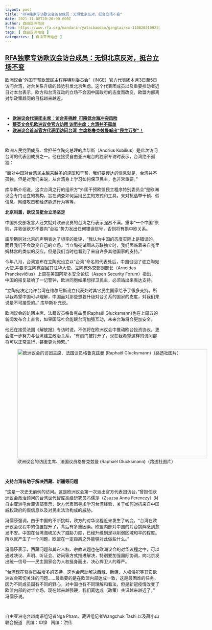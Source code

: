 ```yaml
---
layout: post
title: "RFA独家专访欧议会访台成员：无惧北京反对，挺台立场不变"
date: 2021-11-08T20:20:00.000Z
author: 自由亚洲电台
from: https://www.rfa.org/mandarin/yataibaodao/gangtai/xx-11082021092508.html
tags: [ 自由亚洲电台 ]
categories: [ 自由亚洲电台 ]
---
```

<!--1636402800000-->
[RFA独家专访欧议会访台成员：无惧北京反对，挺台立场不变](https://www.rfa.org/mandarin/yataibaodao/gangtai/xx-11082021092508.html)
------

<div>
<p></p><p>欧洲议会“外国干预欧盟民主程序特别委员会”（INGE<span>）官方代表团本月</span>3日至5<span>日访问台湾，对台关系升级的趋势引发北京焦虑。这个代表团成员以及重要推动者近日对本台表示，欧方和台湾互动的立场不会因中国政府的态度而改变，欧盟内部离对华政策趋同的目标越来越近。</span></p><p><br/></p><ul><li><a href="https://www.rfa.org/mandarin/yataibaodao/gangtai/hcm2-11052021080728.html"><strong>欧洲议会代表团主席：访台非挑衅  可降低台海冲突风险</strong></a></li><li><strong><a href="https://www.rfa.org/mandarin/yataibaodao/gangtai/hcm1104a-11042021052209.html">蔡英文会见欧洲议会官方访团 访团主席：台湾并不孤单</a></strong></li><li><strong><a href="https://www.rfa.org/mandarin/yataibaodao/gangtai/hx2-11032021083135.html">欧洲议会首派官方代表团访问台湾  主席格鲁克兹曼喊出"民主万岁"！</a></strong></li></ul><p><br/></p><p>欧洲人民党团成员、曾担任立陶宛总理的库毕斯（Andrius Kubilius<span>）是此次访问台湾的代表团成员之一。他在接受自由亚洲电台的独家专访时表示，台湾绝不孤独：</span></p><p>“面对中国对台湾民主越来越多的施压和干预，我们要传达的信息就是，台湾并不孤独。但是对我们来说，从台湾身上学习如何保卫民主，也非常重要。”</p><p>库毕斯介绍说，这次台湾之行的组织方“外国干预欧盟民主程序特别委员会”是欧洲议会专门设立的机构，旨在调查如何运用民主的方式和工具，来对抗选举干预、假信息、网络攻击和经济胁迫行为等等。</p><p><strong>北京叫嚣，欧议员挺台立场坚定</strong></p><p>中国外交部发言人汪文斌对欧洲议员的台湾之行表示强烈不满，重申“一个中国”原则，并敦促欧方不要向“台独”势力发出任何错误信号，否则将有损中欧关系。</p><p>库毕斯则对北京的声明表达了坦率的批评，“我认为中国的态度实际上是错误的，而且我们不会改变自己的立场。当立陶宛试图从苏联独立时，我们面临着来自克里姆林宫的类似的反应。但是我们当时也看到了来自许多其他国家的支持。”</p><p>今年八<span>月，台湾宣布在立陶宛设立</span>以"<span>台湾</span>"<span>命名的</span>代表处后，中国召回了驻立陶宛大使,并要求立陶宛召回其驻华大使。立陶宛外交部副部长（Arnoldas Pranckevičius<span>）上周在</span>美国阿斯本安全论坛（Aspen Security Forum<span>）指出，中国的报复敲响了一记警钟，欧洲同胞如果想捍卫民主，必须站出来表达支持。</span></p><p>“立陶宛决定允许台湾在维尔纽斯设立代表处时其它民主国家给予了很多支持。所以我希望中国可以理解，中国面对那些想要升级对台关系的国家的态度，对我们来说是不可接受的。” 库毕斯补充说。</p><p>欧洲议会的访团主席、法籍议员格鲁克兹曼(Raphaël Glucksmann)<span>也在上周五的新闻发布会上直言，如果国际社会能跟台湾加强互动，未来台海将会更加安全。</span></p><p>他还在接受法国《解放报》专访时说，不仅将在欧洲议会中推动欧台投资协议，更会进一步努力与台湾建立政治关系，“有扇门被打开了，现在我希望这样的访问都将可以正常进行，甚至更为频繁。”</p><p><figure class="image-richtext image-inline captioned" style="width:620px;"><img alt="欧洲议会的访团主席、法国议员格鲁克兹曼 (Raphaël Glucksmann)（路透社图片）" height="357" src="https://www.rfa.org/mandarin/yataibaodao/gangtai/xx-11082021092508.html/xx1108.jpg/@@images/e4d14157-9ba1-48d6-9543-3312eb98976c.jpeg" title="xx1108.jpg" width="620"/><figcaption class="image-caption">欧洲议会的访团主席、法国议员格鲁克兹曼 (Raphaël Glucksmann)（路透社图片）</figcaption><small></small></figure> </p><p><strong>支持台湾有助于解决西藏、新疆等问题</strong></p><p>“这是一次史无前例的访问。这是欧洲议会第一次派出官方代表团访台。”曾担任欧洲议会政治顾问的台湾世代智库高级研究员冯儒莎（Zsuzsa Anna Ferenczy<span>）对自由亚洲电台藏语部表示，欧方代表团寻求学习台湾经验，关于如何对抗来自中国威权政府的假信息以及对民主法治构成的威胁。</span></p><p>冯儒莎强调，由于中国的不断挑衅，欧方的对华议程近来发生了转变，“台湾在欧洲议会议程中的位置提升了，背后有多重因素。欧盟内部对中国的对台挑衅感到愈发不安。中国在台湾海峡加大了威胁力度，已经升级到足以削弱区域和平的程度。所以就产生了一个问题，欧盟在一定距离之外能够对此做些什么。”</p><p>冯儒莎表示，西藏问题和其它人权、宗教议题也在欧洲议会的对华议程之中，可以通过决议、声明、听证会、访问等方式推进解决，特别要加强国际协调，向北京发出统一信号——民主国家会为人权挺身而出、决心捍卫人的尊严。</p><p>“台湾现在获得日益增多的支持，这也会帮助解决西藏、新疆、人权侵犯等其它欧洲议会密切关注的问题……最重要的是在欧盟内部达成一致，这是最困难的任务，因为不同成员国有不同的野心，对中国也有不同理解和看法，但是新冠疫情改变了欧盟内部的对华立场，现在越来越强硬，我们离达成（政策）共识越来越近了。” 冯儒莎说。</p><p><br/></p><p>自由亚洲电台越南语组记者Nga Pham、藏语组记者Wangchuk Tashi 以及薛小山联合报道   责编：申铧   网编：洪伟</p>
</div>
